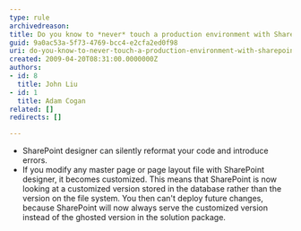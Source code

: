 ```yaml
---
type: rule
archivedreason: 
title: Do you know to *never* touch a production environment with SharePoint designer?
guid: 9a0ac53a-5f73-4769-bcc4-e2cfa2ed0f98
uri: do-you-know-to-never-touch-a-production-environment-with-sharepoint-designer
created: 2009-04-20T08:31:00.0000000Z
authors:
- id: 8
  title: John Liu
- id: 1
  title: Adam Cogan
related: []
redirects: []

---
```


* SharePoint designer can silently reformat your code and introduce errors.
* If you modify any master page or page layout file with SharePoint designer, it becomes customized. This means that SharePoint is now looking at a customized version stored in the database rather than the version on the file system. You then can't deploy future changes, because SharePoint will now always serve the customized version instead of the ghosted version in the solution package.


<!--endintro-->
